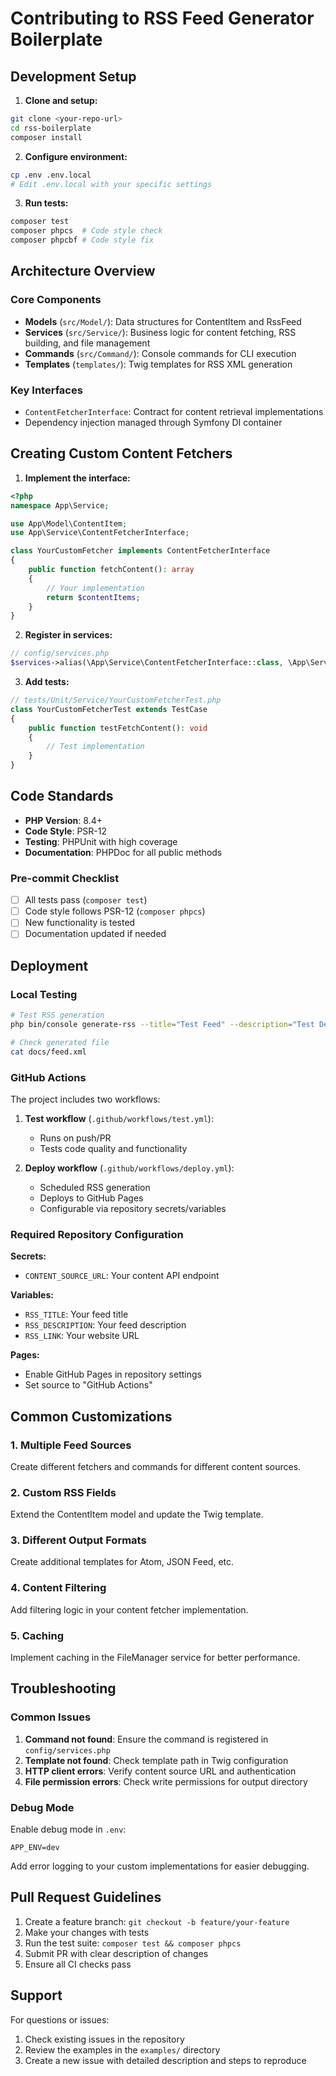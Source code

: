 # Contributing to RSS Feed Generator Boilerplate

## Development Setup

1. **Clone and setup:**
```bash
git clone <your-repo-url>
cd rss-boilerplate
composer install
```

2. **Configure environment:**
```bash
cp .env .env.local
# Edit .env.local with your specific settings
```

3. **Run tests:**
```bash
composer test
composer phpcs  # Code style check
composer phpcbf # Code style fix
```

## Architecture Overview

### Core Components

- **Models** (`src/Model/`): Data structures for ContentItem and RssFeed
- **Services** (`src/Service/`): Business logic for content fetching, RSS building, and file management
- **Commands** (`src/Command/`): Console commands for CLI execution
- **Templates** (`templates/`): Twig templates for RSS XML generation

### Key Interfaces

- `ContentFetcherInterface`: Contract for content retrieval implementations
- Dependency injection managed through Symfony DI container

## Creating Custom Content Fetchers

1. **Implement the interface:**
```php
<?php
namespace App\Service;

use App\Model\ContentItem;
use App\Service\ContentFetcherInterface;

class YourCustomFetcher implements ContentFetcherInterface
{
    public function fetchContent(): array
    {
        // Your implementation
        return $contentItems;
    }
}
```

2. **Register in services:**
```php
// config/services.php
$services->alias(\App\Service\ContentFetcherInterface::class, \App\Service\YourCustomFetcher::class);
```

3. **Add tests:**
```php
// tests/Unit/Service/YourCustomFetcherTest.php
class YourCustomFetcherTest extends TestCase
{
    public function testFetchContent(): void
    {
        // Test implementation
    }
}
```

## Code Standards

- **PHP Version**: 8.4+
- **Code Style**: PSR-12
- **Testing**: PHPUnit with high coverage
- **Documentation**: PHPDoc for all public methods

### Pre-commit Checklist

- [ ] All tests pass (`composer test`)
- [ ] Code style follows PSR-12 (`composer phpcs`)
- [ ] New functionality is tested
- [ ] Documentation updated if needed

## Deployment

### Local Testing
```bash
# Test RSS generation
php bin/console generate-rss --title="Test Feed" --description="Test Description" --link="https://example.com"

# Check generated file
cat docs/feed.xml
```

### GitHub Actions

The project includes two workflows:

1. **Test workflow** (`.github/workflows/test.yml`):
   - Runs on push/PR
   - Tests code quality and functionality

2. **Deploy workflow** (`.github/workflows/deploy.yml`):
   - Scheduled RSS generation
   - Deploys to GitHub Pages
   - Configurable via repository secrets/variables

### Required Repository Configuration

**Secrets:**
- `CONTENT_SOURCE_URL`: Your content API endpoint

**Variables:**
- `RSS_TITLE`: Your feed title
- `RSS_DESCRIPTION`: Your feed description
- `RSS_LINK`: Your website URL

**Pages:**
- Enable GitHub Pages in repository settings
- Set source to "GitHub Actions"

## Common Customizations

### 1. Multiple Feed Sources
Create different fetchers and commands for different content sources.

### 2. Custom RSS Fields
Extend the ContentItem model and update the Twig template.

### 3. Different Output Formats
Create additional templates for Atom, JSON Feed, etc.

### 4. Content Filtering
Add filtering logic in your content fetcher implementation.

### 5. Caching
Implement caching in the FileManager service for better performance.

## Troubleshooting

### Common Issues

1. **Command not found**: Ensure the command is registered in `config/services.php`
2. **Template not found**: Check template path in Twig configuration
3. **HTTP client errors**: Verify content source URL and authentication
4. **File permission errors**: Check write permissions for output directory

### Debug Mode

Enable debug mode in `.env`:
```
APP_ENV=dev
```

Add error logging to your custom implementations for easier debugging.

## Pull Request Guidelines

1. Create a feature branch: `git checkout -b feature/your-feature`
2. Make your changes with tests
3. Run the test suite: `composer test && composer phpcs`
4. Submit PR with clear description of changes
5. Ensure all CI checks pass

## Support

For questions or issues:
1. Check existing issues in the repository
2. Review the examples in the `examples/` directory
3. Create a new issue with detailed description and steps to reproduce